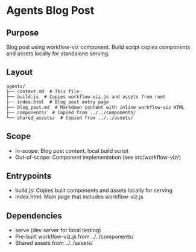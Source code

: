 # Agents Blog Post

## Purpose

Blog post using workflow-viz component. Build script copies components and assets locally for standalone serving.

## Layout

```
agents/
├── context.md  # This file
├── build.js  # Copies workflow-viz.js and assets from root
├── index.html  # Blog post entry page
├── blog_post.md  # Markdown content with inline workflow-viz HTML
├── components/  # Copied from ../../components/
└── shared_assets/  # Copied from ../../assets/
```

## Scope

- In-scope: Blog post content, local build script
- Out-of-scope: Component implementation (see src/workflow-viz/)

## Entrypoints

- build.js: Copies built components and assets locally for serving
- index.html: Main page that includes workflow-viz.js

## Dependencies

- serve (dev server for local testing)
- Pre-built workflow-viz.js from ../../components/
- Shared assets from ../../assets/
